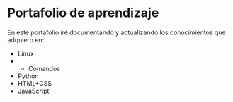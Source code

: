 # Portafolio de aprendizaje
En este portafolio iré documentando y actualizando los conocimientos que adquiero en:
- Linux
- - Comandos
- Python
- HTML+CSS
- JavaScript